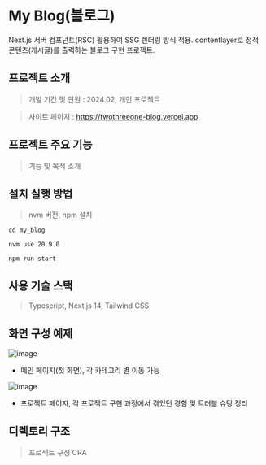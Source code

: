 # My Blog(블로그)

Next.js 서버 컴포넌트(RSC) 활용하여 SSG 렌더링 방식 적용. contentlayer로 정적 콘텐츠(게시글)를 출력하는 블로그 구현 프로젝트.

## 프로젝트 소개

> 개발 기간 및 인원 : 2024.02, 개인 프로젝트

> 사이트 페이지 : https://twothreeone-blog.vercel.app

## 프로젝트 주요 기능

> 기능 및 목적 소개

## 설치 실행 방법

> nvm 버전, npm 설치
```
cd my_blog
```
```
nvm use 20.9.0
```
```
npm run start
```

## 사용 기술 스택

> Typescript, Next.js 14, Tailwind CSS

## 화면 구성 예제

![image](https://github.com/kylee31/my_blog/assets/106156087/5a51a9fe-3a8f-444f-9192-685f655b06e1)
* 메인 페이지(첫 화면), 각 카테고리 별 이동 가능

![image](https://github.com/kylee31/my_blog/assets/106156087/5abceea0-4c97-46ae-b2f6-7fe6e3eb8c10)
* 프로젝트 페이지, 각 프로젝트 구현 과정에서 겪었던 경험 및 트러블 슈팅 정리

## 디렉토리 구조
> 프로젝트 구성 CRA
